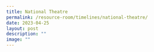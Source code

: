 ```yaml
---
title: National Theatre
permalink: /resource-room/timelines/national-theatre/
date: 2023-04-25
layout: post
description: ""
image: ""
---
```

